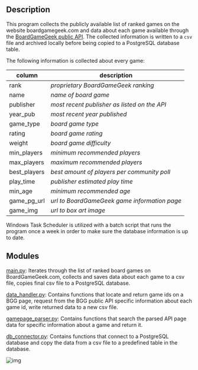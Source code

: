 ## Description
This program collects the publicly available list of ranked games on the website boardgamegeek.com and data about each game available through the [BoardGameGeek public API](https://boardgamegeek.com/wiki/page/XML_API_Terms_of_Use#). The collected information is written to a `csv` file and archived locally before being copied to a PostgreSQL database table.

The following information is collected about every game:

| **column** | **description** |
| --- | -- |
| rank | *proprietary BoardGameGeek ranking* |
| name | *name of board game* |
| publisher | *most recent publisher as listed on the API* |
| year_pub | *most recent year published* |
| game_type | *board game type* |
| rating | *board game rating* |
| weight | *board game difficulty* |
| min_players | *minimum recommended players* |
| max_players | *maximum recommended players* |
| best_players | *best amount of players per community poll* |
| play_time | *publisher estimated play time* |
| min_age | *minimum recommended age* |
| game_pg_url | *url to BoardGameGeek game information page* |
| game_img | *url to box art image* |

Windows Task Scheduler is utilized with a batch script that runs the program once a week in order to make sure the database information is up to date.


## Modules
[main.py](main.py): Iterates through the list of ranked board games on BoardGameGeek.com, collects and saves data about each game to a csv file, copies final csv file to a PostgreSQL database. 

[data_handler.py](data_handler.py): Contains functions that locate and return game ids on a BGG page, request from the BGG public API specific information about each game id, write returned data to a new csv file.

[gamepage_parser.py](gamepage_parser.py): Contains functions that search the parsed API page data for specific information about a game and return it.

[db_connector.py](db_connector.py): Contains functions that connect to a PostgreSQL database and copy the data from a csv file to a predefined table in the database.

![img](https://cf.geekdo-images.com/HZy35cmzmmyV9BarSuk6ug__thumb/img/gbE7sulIurZE_Tx8EQJXnZSKI6w=/fit-in/200x150/filters:strip_icc()/pic7779581.png)